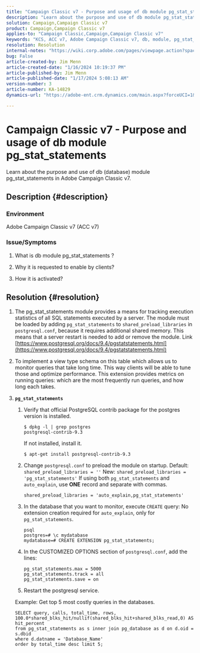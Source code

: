 ```yaml
---
title: "Campaign Classic v7 - Purpose and usage of db module pg_stat_statements"
description: "Learn about the purpose and use of db module pg_stat_statements in Adobe Campaign Classic v7."
solution: Campaign,Campaign Classic v7
product: Campaign,Campaign Classic v7
applies-to: "Campaign Classic,Campaign,Campaign Classic v7"
keywords: "KCS, ACC v7, Adobe Campaign Classic v7, db, module, pg_stat_statement, FAQ, PostgreSQL, postgres"
resolution: Resolution
internal-notes: "https://wiki.corp.adobe.com/pages/viewpage.action?spaceKey=neolane&title=Database+performance+optimization+-+Identify+bottleneck+queries+with+execution+statistics#Databaseperformanceoptimization-Identifybottleneckquerieswithexecutionstatistics-pg_stat_statements"
bug: False
article-created-by: Jim Menn
article-created-date: "1/16/2024 10:19:37 PM"
article-published-by: Jim Menn
article-published-date: "1/17/2024 5:08:13 AM"
version-number: 3
article-number: KA-14829
dynamics-url: "https://adobe-ent.crm.dynamics.com/main.aspx?forceUCI=1&pagetype=entityrecord&etn=knowledgearticle&id=aa8c1c54-bdb4-ee11-a569-6045bd006268"

---
```

# Campaign Classic v7 - Purpose and usage of db module pg_stat_statements


Learn about the purpose and use of db (database) module pg_stat_statements in Adobe Campaign Classic v7.

## Description {#description}


### Environment

Adobe Campaign Classic v7 (ACC v7)



### Issue/Symptoms

1. What is db module pg_stat_statements ?

2. Why it is requested to enable by clients?

3. How it is activated?


## Resolution {#resolution}


1. The pg_stat_statements module provides a means for tracking execution statistics of all SQL statements executed by a server.
    The module must be loaded by adding `pg_stat_statements` to `shared_preload_libraries` in `postgresql.conf`, because it requires additional shared memory.
    This means that a server restart is needed to add or remove the module.
    Link [https://www.postgresql.org/docs/9.4/pgstatstatements.html](https://www.postgresql.org/docs/9.4/pgstatstatements.html)
2. To implement a view type schema on this table which allows us to monitor queries that take long time.
    This way clients will be able to tune those and optimize performance.
    This extension provides metrics on running queries: which are the most frequently run queries, and how long each takes.
3. <b>`pg_stat_statements`</b>

    1. Verify that official PostgreSQL contrib package for the postgres version is installed.


        ```
        $ dpkg -l | grep postgres
        postgresql-contrib-9.3
        ```

        If not installed, install it.


        ```
        $ apt-get install postgresql-contrib-9.3
        ```
    2. Change `postgresql.conf` to preload the module on startup.
        Default: `shared_preload_libraries = ''`
        New: `shared_preload_libraries = 'pg_stat_statements'`
        If using both `pg_stat_statements` and `auto_explain`, use <b>ONE</b> record and separate with commas.


        ```
        shared_preload_libraries = 'auto_explain,pg_stat_statements'
        ```
    3. In the database that you want to monitor, execute `CREATE` query:
        No extension creation required for `auto_explain`, only for `pg_stat_statements`.


        ```
        psql
        postgres=# \c mydatabase
        mydatabase=# CREATE EXTENSION pg_stat_statements;
        ```
    4. In the CUSTOMIZED OPTIONS section of `postgresql.conf`, add the lines:


        ```
        pg_stat_statements.max = 5000
        pg_stat_statements.track = all
        pg_stat_statements.save = on
        ```
    5. Restart the postgresql service.

    Example: Get top 5 most costly queries in the databases.


    ```
    SELECT query, calls, total_time, rows, 100.0*shared_blks_hit/nullif(shared_blks_hit+shared_blks_read,0) AS hit_percent
    from pg_stat_statements as s inner join pg_database as d on d.oid = s.dbid
    where d.datname = 'Database_Name'
    order by total_time desc limit 5;
    ```

